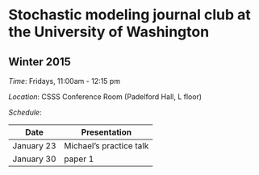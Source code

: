 # Stochastic modeling journal club at the University of Washington 

## Winter 2015

*Time*: Fridays, 11:00am - 12:15 pm

*Location*: CSSS Conference Room (Padelford Hall, L floor)

*Schedule*:

| Date | Presentation |
|------|--------------|
| January 23 | Michael’s practice talk |
| January 30 | paper 1 |
 